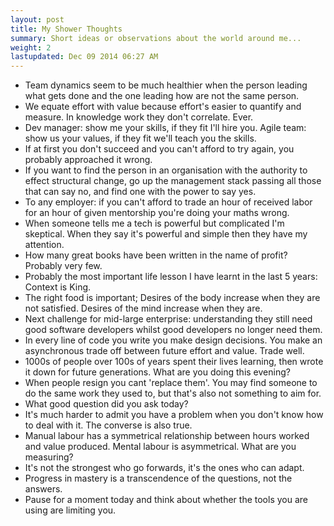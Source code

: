 ```yaml
---
layout: post
title: My Shower Thoughts
summary: Short ideas or observations about the world around me...
weight: 2
lastupdated: Dec 09 2014 06:27 AM
---
```


*   Team dynamics seem to be much healthier when the person leading what gets done and the one leading how are not the same person.
*   We equate effort with value because effort's easier to quantify and measure. In knowledge work they don't correlate. Ever.
*   Dev manager: show me your skills, if they fit I'll hire you. Agile team: show us your values, if they fit we'll teach you the skills.
*   If at first you don't succeed and you can't afford to try again, you probably approached it wrong.
*   If you want to find the person in an organisation with the authority to effect structural change, go up the management stack passing all those that can say no, and find one with the power to say yes.
*   To any employer: if you can't afford to trade an hour of received labor for an hour of given mentorship you're doing your maths wrong.
*   When someone tells me a tech is powerful but complicated I'm skeptical. When they say it's powerful and simple then they have my attention.
*   How many great books have been written in the name of profit? Probably very few.
*   Probably the most important life lesson I have learnt in the last 5 years: Context is King.
*   The right food is important; Desires of the body increase when they are not satisfied. Desires of the mind increase when they are.
*   Next challenge for mid-large enterprise: understanding they still need good software developers whilst good developers no longer need them.
*   In every line of code you write you make design decisions. You make an asynchronous trade off between future effort and value. Trade well.
*   1000s of people over 100s of years spent their lives learning, then wrote it down for future generations. What are you doing this evening?
*   When people resign you cant 'replace them'. You may find someone to do the same work they used to, but that's also not something to aim for.
*   What good question did you ask today?
*   It's much harder to admit you have a problem when you don't know how to deal with it. The converse is also true.
*   Manual labour has a symmetrical relationship between hours worked and value produced. Mental labour is asymmetrical. What are you measuring?
*   It's not the strongest who go forwards, it's the ones who can adapt.
*   Progress in mastery is a transcendence of the questions, not the answers.
*   Pause for a moment today and think about whether the tools you are using are limiting you.